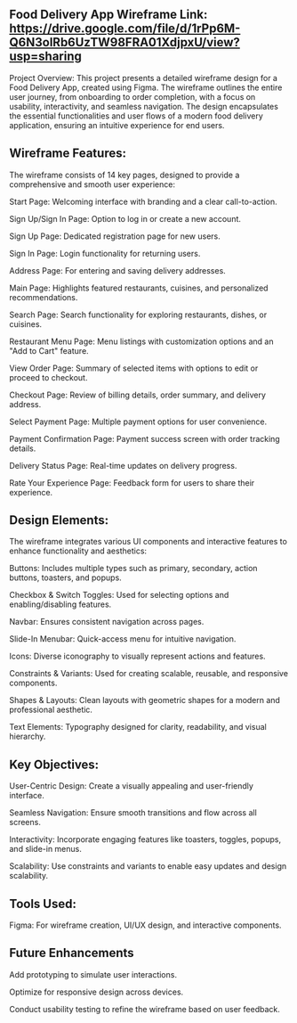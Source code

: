 Food Delivery App Wireframe Link: https://drive.google.com/file/d/1rPp6M-Q6N3olRb6UzTW98FRA01XdjpxU/view?usp=sharing
---------
Project Overview:
This project presents a detailed wireframe design for a Food Delivery App, created using Figma. The wireframe outlines the entire user journey, from onboarding to order completion, with a focus on usability, interactivity, and seamless navigation. The design encapsulates the essential functionalities and user flows of a modern food delivery application, ensuring an intuitive experience for end users.

Wireframe Features:
--------
The wireframe consists of 14 key pages, designed to provide a comprehensive and smooth user experience:

Start Page: Welcoming interface with branding and a clear call-to-action.

Sign Up/Sign In Page: Option to log in or create a new account.

Sign Up Page: Dedicated registration page for new users.

Sign In Page: Login functionality for returning users.

Address Page: For entering and saving delivery addresses.

Main Page: Highlights featured restaurants, cuisines, and personalized recommendations.

Search Page: Search functionality for exploring restaurants, dishes, or cuisines.

Restaurant Menu Page: Menu listings with customization options and an "Add to Cart" feature.

View Order Page: Summary of selected items with options to edit or proceed to checkout.

Checkout Page: Review of billing details, order summary, and delivery address.

Select Payment Page: Multiple payment options for user convenience.

Payment Confirmation Page: Payment success screen with order tracking details.

Delivery Status Page: Real-time updates on delivery progress.

Rate Your Experience Page: Feedback form for users to share their experience.


Design Elements:
-----------
The wireframe integrates various UI components and interactive features to enhance functionality and aesthetics:

Buttons: Includes multiple types such as primary, secondary, action buttons, toasters, and popups.

Checkbox & Switch Toggles: Used for selecting options and enabling/disabling features.

Navbar: Ensures consistent navigation across pages.

Slide-In Menubar: Quick-access menu for intuitive navigation.

Icons: Diverse iconography to visually represent actions and features.

Constraints & Variants: Used for creating scalable, reusable, and responsive components.

Shapes & Layouts: Clean layouts with geometric shapes for a modern and professional aesthetic.

Text Elements: Typography designed for clarity, readability, and visual hierarchy.


Key Objectives:
--------
User-Centric Design: Create a visually appealing and user-friendly interface.

Seamless Navigation: Ensure smooth transitions and flow across all screens.

Interactivity: Incorporate engaging features like toasters, toggles, popups, and slide-in menus.

Scalability: Use constraints and variants to enable easy updates and design scalability.


Tools Used:
----
Figma: For wireframe creation, UI/UX design, and interactive components.


Future Enhancements
------
Add prototyping to simulate user interactions.

Optimize for responsive design across devices.

Conduct usability testing to refine the wireframe based on user feedback.

